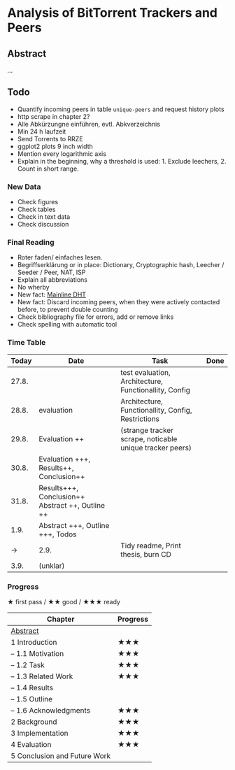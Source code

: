# Analysis of BitTorrent Trackers and Peers
## Abstract
...

## Todo
* Quantify incoming peers in table `unique-peers` and request history plots
* http scrape in chapter 2?
* Alle Abkürzungne einführen, evtl. Abkverzeichnis
* Min 24 h laufzeit
* Send Torrents to RRZE
* ggplot2 plots 9 inch width
* Mention every logarithmic axis
* Explain in the beginning, why a threshold is used: 1. Exclude leechers, 2. Count in short range.

### New Data
* Check figures
* Check tables
* Check in text data
* Check discussion

### Final Reading
* Roter faden/ einfaches lesen.
* Begriffserklärung or in place: Dictionary, Cryptographic hash, Leecher / Seeder / Peer, NAT, ISP
* Explain all abbreviations
* No wherby
* New fact: [Mainline DHT](https://en.wikipedia.org/wiki/Mainline_DHT)
* New fact: Discard incoming peers, when they were actively contacted before, to prevent double counting
* Check bibliography file for errors, add or remove links
* Check spelling with automatic tool

### Time Table
Today | Date | Task | Done
--- | --- | --- | ---
  | 27.8. | | test evaluation, Architecture, Functionallity, Config
  | 28.8. | evaluation | Architecture, Functionallity, Config, Restrictions
  | 29.8. | Evaluation ++ | (strange tracker scrape, noticable unique tracker peers)
  | 30.8. | Evaluation +++, Results++, Conclusion++
  | 31.8. | Results+++, Conclusion++ Abstract ++, Outline ++
  |  1.9. | Abstract +++, Outline +++, Todos
→ |  2.9. | Tidy readme, Print thesis, burn CD
  |  3.9. | (unklar)

### Progress
★ first pass / ★★ good / ★★★ ready

Chapter | Progress
--- | ---
[Abstract](https://www.ece.cmu.edu/~koopman/essays/abstract.html) |
1 Introduction | ★★★
– 1.1 Motivation | ★★★
– 1.2 Task | ★★★
– 1.3 Related Work | ★★★
– 1.4 Results |
– 1.5 Outline |
– 1.6 Acknowledgments | ★★★
2 Background | ★★★
3 Implementation | ★★★
4 Evaluation | ★★★
5 Conclusion and Future Work |
